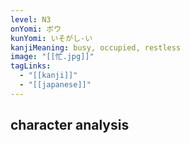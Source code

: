 ```yaml
---
level: N3
onYomi: ボウ
kunYomi: いそがし-い
kanjiMeaning: busy, occupied, restless
image: "[[忙.jpg]]"
tagLinks:
  - "[[kanji]]"
  - "[[japanese]]"
---
```

## character analysis